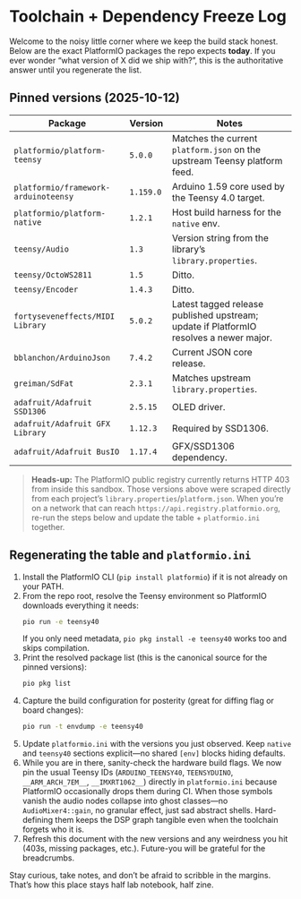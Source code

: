 # Toolchain + Dependency Freeze Log

Welcome to the noisy little corner where we keep the build stack honest. Below are the exact PlatformIO packages the repo expects **today**. If you ever wonder “what version of X did we ship with?”, this is the authoritative answer until you regenerate the list.

## Pinned versions (2025-10-12)

| Package | Version | Notes |
| --- | --- | --- |
| `platformio/platform-teensy` | `5.0.0` | Matches the current `platform.json` on the upstream Teensy platform feed. |
| `platformio/framework-arduinoteensy` | `1.159.0` | Arduino 1.59 core used by the Teensy 4.0 target. |
| `platformio/platform-native` | `1.2.1` | Host build harness for the `native` env. |
| `teensy/Audio` | `1.3` | Version string from the library’s `library.properties`. |
| `teensy/OctoWS2811` | `1.5` | Ditto. |
| `teensy/Encoder` | `1.4.3` | Ditto. |
| `fortyseveneffects/MIDI Library` | `5.0.2` | Latest tagged release published upstream; update if PlatformIO resolves a newer major. |
| `bblanchon/ArduinoJson` | `7.4.2` | Current JSON core release. |
| `greiman/SdFat` | `2.3.1` | Matches upstream `library.properties`. |
| `adafruit/Adafruit SSD1306` | `2.5.15` | OLED driver. |
| `adafruit/Adafruit GFX Library` | `1.12.3` | Required by SSD1306. |
| `adafruit/Adafruit BusIO` | `1.17.4` | GFX/SSD1306 dependency. |

> **Heads-up:** The PlatformIO public registry currently returns HTTP 403 from inside this sandbox. Those versions above were scraped directly from each project’s `library.properties`/`platform.json`. When you’re on a network that can reach `https://api.registry.platformio.org`, re-run the steps below and update the table + `platformio.ini` together.

## Regenerating the table and `platformio.ini`

1. Install the PlatformIO CLI (`pip install platformio`) if it is not already on your PATH.
2. From the repo root, resolve the Teensy environment so PlatformIO downloads everything it needs:
   ```bash
   pio run -e teensy40
   ```
   If you only need metadata, `pio pkg install -e teensy40` works too and skips compilation.
3. Print the resolved package list (this is the canonical source for the pinned versions):
   ```bash
   pio pkg list
   ```
4. Capture the build configuration for posterity (great for diffing flag or board changes):
   ```bash
   pio run -t envdump -e teensy40
   ```
5. Update `platformio.ini` with the versions you just observed. Keep `native` and `teensy40` sections explicit—no shared `[env]` blocks hiding defaults.
6. While you are in there, sanity-check the hardware build flags. We now pin the usual Teensy IDs (`ARDUINO_TEENSY40`,
   `TEENSYDUINO`, `__ARM_ARCH_7EM__`, `__IMXRT1062__`) directly in `platformio.ini` because PlatformIO occasionally drops them
   during CI. When those symbols vanish the audio nodes collapse into ghost classes—no `AudioMixer4::gain`, no granular effect,
   just sad abstract shells. Hard-defining them keeps the DSP graph tangible even when the toolchain forgets who it is.
7. Refresh this document with the new versions and any weirdness you hit (403s, missing packages, etc.). Future-you will be grateful for the breadcrumbs.

Stay curious, take notes, and don’t be afraid to scribble in the margins. That’s how this place stays half lab notebook, half zine.
